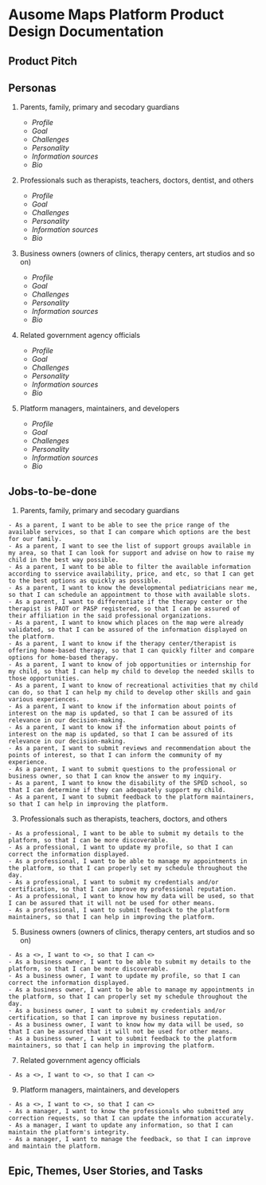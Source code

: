 # Ausome Maps Platform Product Design Documentation

## Product Pitch

## Personas
  1. Parents, family, primary and secodary guardians
      
      - *Profile*
      - *Goal*
      - *Challenges*
      - *Personality*
      - *Information sources*
      - *Bio*
      
  3. Professionals such as therapists, teachers, doctors, dentist, and others
        
      - *Profile*
      - *Goal*
      - *Challenges*
      - *Personality*
      - *Information sources*
      - *Bio*
      
  5. Business owners (owners of clinics, therapy centers, art studios and so on)
        
      - *Profile*
      - *Goal*
      - *Challenges*
      - *Personality*
      - *Information sources*
      - *Bio*
      
  7. Related government agency officials
        
      - *Profile*
      - *Goal*
      - *Challenges*
      - *Personality*
      - *Information sources*
      - *Bio*
      
  9. Platform managers, maintainers, and developers
        
      - *Profile*
      - *Goal*
      - *Challenges*
      - *Personality*
      - *Information sources*
      - *Bio*
      

## Jobs-to-be-done
  1. Parents, family, primary and secodary guardians    
    
    - As a parent, I want to be able to see the price range of the available services, so that I can compare which options are the best for our family.
    - As a parent, I want to see the list of support groups available in my area, so that I can look for support and advise on how to raise my child in the best way possible.
    - As a parent, I want to be able to filter the available information according to sservice availability, price, and etc, so that I can get to the best options as quickly as possible.
    - As a parent, I want to know the developmental pediatricians near me, so that I can schedule an appointment to those with available slots.
    - As a parent, I want to differentiate if the therapy center or the therapist is PAOT or PASP registered, so that I can be assured of their affiliation in the said professional organizations.
    - As a parent, I want to know which places on the map were already validated, so that I can be assured of the information displayed on the platform.
    - As a parent, I want to know if the therapy center/therapist is offering home-based therapy, so that I can quickly filter and compare options for home-based therapy.
    - As a parent, I want to know of job opportunities or internship for my child, so that I can help my child to develop the needed skills to those opportunities.
    - As a parent, I want to know of recreational activities that my child can do, so that I can help my child to develop other skills and gain various experiences.
    - As a parent, I want to know if the information about points of interest on the map is updated, so that I can be assured of its relevance in our decision-making.
    - As a parent, I want to know if the information about points of interest on the map is updated, so that I can be assured of its relevance in our decision-making.
    - As a parent, I want to submit reviews and recommendation about the points of interest, so that I can inform the community of my experience.
    - As a parent, I want to submit questions to the professional or business owner, so that I can know the answer to my inquiry.
    - As a parent, I want to know the disability of the SPED school, so that I can determine if they can adequately support my child. 
    - As a parent, I want to submit feedback to the platform maintainers, so that I can help in improving the platform.

  3. Professionals such as therapists, teachers, doctors, and others
  
    - As a professional, I want to be able to submit my details to the platform, so that I can be more discoverable.
    - As a professional, I want to update my profile, so that I can correct the information displayed.
    - As a professional, I want to be able to manage my appointments in the platform, so that I can properly set my schedule throughout the day. 
    - As a professional, I want to submit my credentials and/or certification, so that I can improve my professional reputation.
    - As a professional, I want to know how my data will be used, so that I can be assured that it will not be used for other means.
    - As a professional, I want to submit feedback to the platform maintainers, so that I can help in improving the platform.
      
  5. Business owners (owners of clinics, therapy centers, art studios and so on)  
  
    - As a <>, I want to <>, so that I can <>
    - As a business owner, I want to be able to submit my details to the platform, so that I can be more discoverable.
    - As a business owner, I want to update my profile, so that I can correct the information displayed.
    - As a business owner, I want to be able to manage my appointments in the platform, so that I can properly set my schedule throughout the day. 
    - As a business owner, I want to submit my credentials and/or certification, so that I can improve my business reputation.
    - As a business owner, I want to know how my data will be used, so that I can be assured that it will not be used for other means.
    - As a business owner, I want to submit feedback to the platform maintainers, so that I can help in improving the platform.

  7. Related government agency officials
  
    - As a <>, I want to <>, so that I can <>    
    
  9. Platform managers, maintainers, and developers
  
    - As a <>, I want to <>, so that I can <>
    - As a manager, I want to know the professionals who submitted any correction requests, so that I can update the information accurately.
    - As a manager, I want to update any information, so that I can maintain the platform's integrity. 
    - As a manager, I want to manage the feedback, so that I can improve and maintain the platform.
    

## Epic, Themes, User Stories, and Tasks



